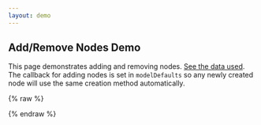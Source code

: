 ```yaml
---
layout: demo
---
```


## Add/Remove Nodes Demo

This page demonstrates adding and removing nodes. [See the data used](./addRemove.js). The callback for adding nodes is set in `modelDefaults` so any newly created node will use the same creation method automatically.

{% raw  %}
<div id="app">
    <tree id="customtree" :model="model" :model-defaults="modelDefaults" ref="tree"></tree>
</div>
{% endraw  %}

<script type='module'>
    import arModel from './addRemove.js';

    new Vue({
      components: {
        tree: window['vue-tree']
      },
      data() {
        return {
            childCounter: 0,
            model: arModel,
            modelDefaults: {
                addChildCallback: this.addChildCallback
            }
        };
      },
      methods: {
        addChildCallback (parentModel) {
          this.childCounter++;
          return Promise.resolve({ id: `child-node${this.childCounter}`, label: `Added Child ${this.childCounter}`, deletable: true });
        }
      }
    }).$mount('#app');
</script>